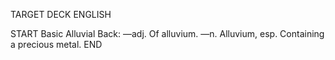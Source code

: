 TARGET DECK
ENGLISH

START
Basic
Alluvial
Back: —adj. Of alluvium. —n. Alluvium, esp. Containing a precious metal.
END
